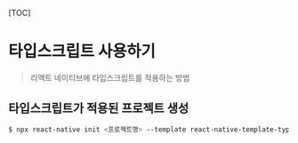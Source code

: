 [TOC]

# 타입스크립트 사용하기

> 리액트 네이티브에 타입스크립트를 적용하는 방법



## 타입스크립트가 적용된 프로젝트 생성

```bash
$ npx react-native init <프로젝트명> --template react-native-template-typescript
```



